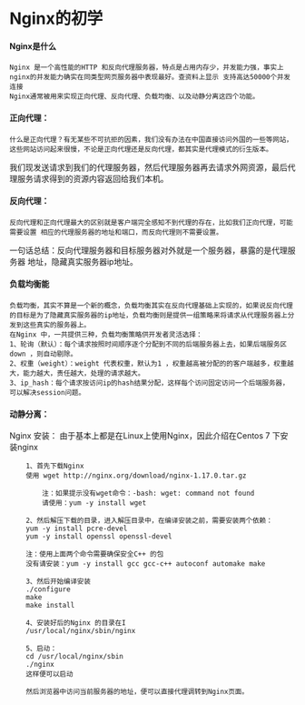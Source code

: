Nginx的初学
===

####  Nginx是什么

	Nginx 是一个高性能的HTTP 和反向代理服务器，特点是占用内存少，并发能力强，事实上nginx的并发能力确实在同类型网页服务器中表现最好。查资料上显示 支持高达50000个并发连接
	Nginx通常被用来实现正向代理、反向代理、负载均衡、以及动静分离这四个功能。
	
####  正向代理：
	什么是正向代理？有无某些不可抗拒的因素，我们没有办法在中国直接访问外国的一些等网站，这些网站访问起来很慢，不论是正向代理还是反向代理，都其实是代理模式的衍生版本。
我们现发送请求到我们的代理服务器，然后代理服务器再去请求外网资源，最后代理服务请求得到的资源内容返回给我们本机。

####  反向代理：
	反向代理和正向代理最大的区别就是客户端完全感知不到代理的存在，比如我们正向代理，可能需要设置 相应的代理服务器的地址和端口，而反向代理则不需要设置。
一句话总结：反向代理服务器和目标服务器对外就是一个服务器，暴露的是代理服务器 地址，隐藏真实服务器ip地址。

####  负载均衡能
	
	负载均衡，其实不算是一个新的概念，负载均衡其实在反向代理基础上实现的，如果说反向代理的目标是为了隐藏真实服务器的ip地址，负载均衡则是提供一组策略来将请求从代理服务器上分发到这些真实的服务器上。
	在Nginx 中，一共提供三种，负载均衡策略供开发者灵活选择：
	1、轮询（默认）：每个请求按照时间顺序逐个分配到不同的后端服务器上去，如果后端服务区down ，则自动剔除。
	2、权重（weight）：weight 代表权重，默认为1 ，权重越高被分配的的客户端越多，权重越大，能力越大，责任越大，处理的请求越大。
	3、ip_hash：每个请求按访问ip的hash结果分配，这样每个访问固定访问一个后端服务器，可以解决session问题。

####  动静分离：
	



Nginx 安装：
由于基本上都是在Linux上使用Nginx，因此介绍在Centos 7 下安装nginx
    
        1、首先下载Nginx
        使用 wget http://nginx.org/download/nginx-1.17.0.tar.gz
        
            注：如果提示没有wget命令：-bash: wget: command not found
            请使用：yum -y install wget
        
        2、然后解压下载的目录，进入解压目录中，在编译安装之前，需要安装两个依赖：
        yum -y install pcre-devel
        yum -y install openssl openssl-devel
        
        注：使用上面两个命令需要确保安全C++ 的包
        没有请安装：yum -y install gcc gcc-c++ autoconf automake make
        
        3、然后开始编译安装
        ./configure
        make
        make install
        
        4、安装好后的Nginx 的目录在I
        /usr/local/nginx/sbin/nginx
        
        5、启动：
        cd /usr/local/nginx/sbin
        ./nginx
        这样便可以启动
        
        然后浏览器中访问当前服务器的地址，便可以直接代理调转到Nginx页面。
        



